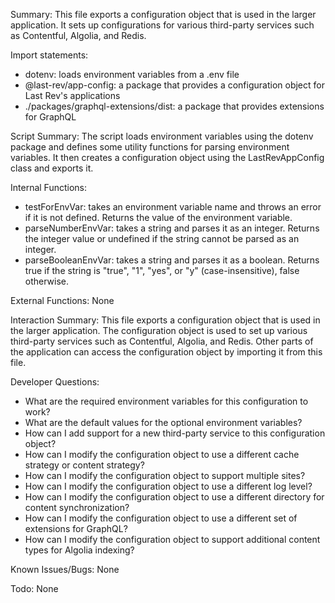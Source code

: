 Summary:
This file exports a configuration object that is used in the larger application. It sets up configurations for various third-party services such as Contentful, Algolia, and Redis.

Import statements:
- dotenv: loads environment variables from a .env file
- @last-rev/app-config: a package that provides a configuration object for Last Rev's applications
- ./packages/graphql-extensions/dist: a package that provides extensions for GraphQL

Script Summary:
The script loads environment variables using the dotenv package and defines some utility functions for parsing environment variables. It then creates a configuration object using the LastRevAppConfig class and exports it.

Internal Functions:
- testForEnvVar: takes an environment variable name and throws an error if it is not defined. Returns the value of the environment variable.
- parseNumberEnvVar: takes a string and parses it as an integer. Returns the integer value or undefined if the string cannot be parsed as an integer.
- parseBooleanEnvVar: takes a string and parses it as a boolean. Returns true if the string is "true", "1", "yes", or "y" (case-insensitive), false otherwise.

External Functions:
None

Interaction Summary:
This file exports a configuration object that is used in the larger application. The configuration object is used to set up various third-party services such as Contentful, Algolia, and Redis. Other parts of the application can access the configuration object by importing it from this file.

Developer Questions:
- What are the required environment variables for this configuration to work?
- What are the default values for the optional environment variables?
- How can I add support for a new third-party service to this configuration object?
- How can I modify the configuration object to use a different cache strategy or content strategy?
- How can I modify the configuration object to support multiple sites?
- How can I modify the configuration object to use a different log level?
- How can I modify the configuration object to use a different directory for content synchronization?
- How can I modify the configuration object to use a different set of extensions for GraphQL?
- How can I modify the configuration object to support additional content types for Algolia indexing?

Known Issues/Bugs:
None

Todo:
None